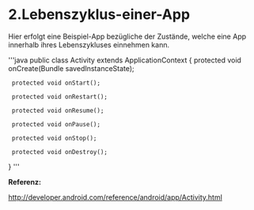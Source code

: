 2.Lebenszyklus-einer-App
========================

Hier erfolgt eine Beispiel-App bezügliche der Zustände, welche eine App innerhalb ihres Lebenszykluses einnehmen kann.

'''java
public class Activity extends ApplicationContext {
     protected void onCreate(Bundle savedInstanceState);

     protected void onStart();
     
     protected void onRestart();

     protected void onResume();

     protected void onPause();

     protected void onStop();

     protected void onDestroy();
}
'''

__Referenz:__

http://developer.android.com/reference/android/app/Activity.html

